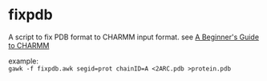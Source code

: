 # fixpdb
A script to fix PDB format to CHARMM input format.
see [A Beginner's Guide to CHARMM](../ref/A_Beginner_s_Guide_to_CHARMM.pdf)

example:        
    ```
        gawk -f fixpdb.awk segid=prot chainID=A <2ARC.pdb >protein.pdb
    ```
